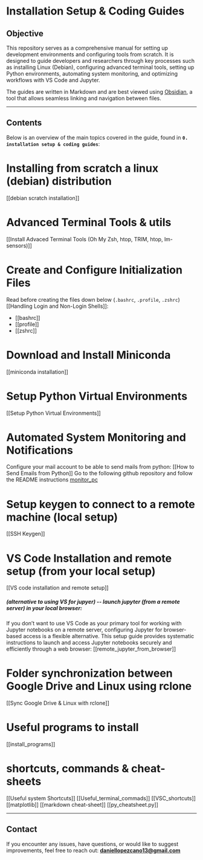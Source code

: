 # Installation Setup & Coding Guides

## **Objective**
This repository serves as a comprehensive manual for setting up development environments and configuring tools from scratch. It is designed to guide developers and researchers through key processes such as installing Linux (Debian), configuring advanced terminal tools, setting up Python environments, automating system monitoring, and optimizing workflows with VS Code and Jupyter.

The guides are written in Markdown and are best viewed using [Obsidian](https://obsidian.md), a tool that allows seamless linking and navigation between files.

---
## **Contents**
Below is an overview of the main topics covered in the guide, found in **`0. installation setup & coding guides`**:

# Installing from scratch a linux (debian) distribution
[[debian scratch installation]]
# Advanced Terminal Tools & utils
[[Install Advaced Terminal Tools (Oh My Zsh, htop, TRIM, htop, lm-sensors)]]
# Create and Configure Initialization Files
Read before creating the files down below (`.bashrc`, `.profile`, `.zshrc`) [[Handling Login and Non-Login Shells]]:
- [[bashrc]]
- [[profile]]
- [[zshrc]]
# Download and Install Miniconda
[[miniconda installation]]
# Setup Python Virtual Environments
[[Setup Python Virtual Environments]]
# Automated System Monitoring and Notifications
Configure your mail account to be able to send mails from python: [[How to Send Emails from Python]]
Go to the following github repository and follow the README instructions [monitor_pc](https://github.com/daniellopezcano/monitor_pc)
# Setup keygen to connect to a remote machine (local setup)
[[SSH Keygen]]
# VS Code Installation and remote setup (from your local setup)
[[VS code installation and remote setup]]
##### (alternative to using VS for jupyer) -- launch jupyter (from a remote server) in your local browser:
If you don’t want to use VS Code as your primary tool for working with Jupyter notebooks on a remote server, configuring Jupyter for browser-based access is a flexible alternative.  This setup guide provides systematic instructions to launch and access Jupyter notebooks securely and efficiently through a web browser: [[remote_jupyter_from_browser]]
# Folder synchronization between Google Drive and Linux using rclone
[[Sync Google Drive & Linux with rclone]]
# Useful programs to install
[[install_programs]]
# shortcuts, commands & cheat-sheets
[[Useful system Shortcuts]]
[[Useful_terminal_commads]]
[[VSC_shortcuts]]
[[matplotlib]] 
[[markdown cheat-sheet]]
[[py_cheatsheet.py]]

---
## **Contact**
If you encounter any issues, have questions, or would like to suggest improvements, feel free to reach out:  **daniellopezcano13@gmail.com**